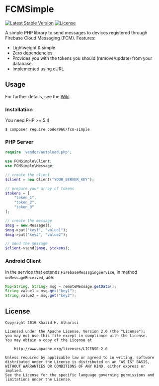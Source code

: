 # FCMSimple

[![Latest Stable Version](https://poser.pugx.org/coder966/fcm-simple/v/stable)](https://packagist.org/packages/coder966/fcm-simple)
[![License](https://poser.pugx.org/coder966/fcm-simple/license)](https://packagist.org/packages/coder966/fcm-simple)

A simple PHP library to send messages to devices registered through Firebase Cloud Messaging (FCM).
Features:
- Lightweight & simple
- Zero dependencies
- Provides you with the tokens you should (remove/update) from your database.
- Implemented using cURL


## Usage
For further details, see the [Wiki](https://github.com/coder966/FCMSimple/blob/master/Wiki.md "Wiki")
### Installation
You need PHP >= 5.4
```
$ composer require coder966/fcm-simple
```

### PHP Server
```php
require 'vendor/autoload.php';

use FCMSimple\Client;
use FCMSimple\Message;

// create the client
$client = new Client("YOUR_SERVER_KEY");

// prepare your array of tokens
$tokens = [
    "token_1",
    "token_2",
    "token_3"
];

// create the message
$msg = new Message();
$msg->put("key1", "value1");
$msg->put("key2", "value2");

// send the message
$client->send($msg, $tokens);
```

### Android Client
In the service that extends `FirebaseMessagingService`, in method `onMessageReceived`, use:
```java
Map<String, String> msg = remoteMessage.getData();
String value1 = msg.get("key1");
String value2 = msg.get("key2");
```


## License

```
Copyright 2016 Khalid H. Alharisi

Licensed under the Apache License, Version 2.0 (the "License");
you may not use this file except in compliance with the License.
You may obtain a copy of the License at

    http://www.apache.org/licenses/LICENSE-2.0

Unless required by applicable law or agreed to in writing, software
distributed under the License is distributed on an "AS IS" BASIS,
WITHOUT WARRANTIES OR CONDITIONS OF ANY KIND, either express or implied.
See the License for the specific language governing permissions and
limitations under the License.
```
